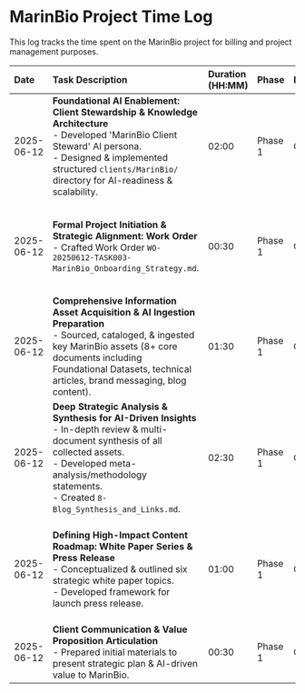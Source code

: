 # MarinBio Project Time Log

This log tracks the time spent on the MarinBio project for billing and project management purposes.

| Date       | Task Description                                      | Duration (HH:MM) | Phase   | Biller    | Notes                                     |
| :--------- | :---------------------------------------------------- | :--------------- | :------ | :-------- | :---------------------------------------- |
| 2025-06-12 | **Foundational AI Enablement: Client Stewardship & Knowledge Architecture** <br> - Developed 'MarinBio Client Steward' AI persona. <br> - Designed & implemented structured `clients/MarinBio/` directory for AI-readiness & scalability. | 02:00            | Phase 1 | Cascade   | Establishing AI-powered oversight & scalable knowledge foundation. Aligns with client's AI goals. |
| 2025-06-12 | **Formal Project Initiation & Strategic Alignment: Work Order** <br> - Crafted Work Order `WO-20250612-TASK003-MarinBio_Onboarding_Strategy.md`. | 00:30            | Phase 1 | Cascade   | Clearly defined objectives for info gathering, white paper series, & press release. Ensures shared understanding. |
| 2025-06-12 | **Comprehensive Information Asset Acquisition & AI Ingestion Preparation** <br> - Sourced, cataloged, & ingested key MarinBio assets (8+ core documents including Foundational Datasets, technical articles, brand messaging, blog content). | 01:30            | Phase 1 | Cascade   | Ensuring AI analysis is based on comprehensive, accurate data. |
| 2025-06-12 | **Deep Strategic Analysis & Synthesis for AI-Driven Insights** <br> - In-depth review & multi-document synthesis of all collected assets. <br> - Developed meta-analysis/methodology statements. <br> - Created `8-Blog_Synthesis_and_Links.md`. | 02:30            | Phase 1 | Cascade   | Identifying core themes, differentiators & expertise. Enhancing transparency. Directly fuels content strategy. |
| 2025-06-12 | **Defining High-Impact Content Roadmap: White Paper Series & Press Release** <br> - Conceptualized & outlined six strategic white paper topics. <br> - Developed framework for launch press release. | 01:00            | Phase 1 | Cascade   | Translating insights into actionable content plan to showcase thought leadership & maximize visibility. |
| 2025-06-12 | **Client Communication & Value Proposition Articulation** <br> - Prepared initial materials to present strategic plan & AI-driven value to MarinBio. | 00:30            | Phase 1 | Cascade   | Ensuring client buy-in and understanding of value delivered. |
